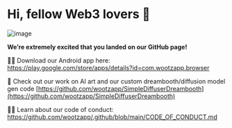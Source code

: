# Hi, fellow Web3 lovers 👋
![image](https://user-images.githubusercontent.com/76883/208950046-242355ca-4e9b-4e95-ae8a-cfe49119c27b.png)



**We’re extremely excited that you landed on our GitHub page!**

📱📲 Download our Android app here: https://play.google.com/store/apps/details?id=com.wootzapp.browser

🤖 Check out our work on AI art and our custom dreambooth/diffusion model gen code [https://github.com/wootzapp/SimpleDiffuserDreambooth](https://github.com/wootzapp/SimpleDiffuserDreambooth)

🧑‍💻 Learn about our code of conduct: https://github.com/wootzapp/.github/blob/main/CODE_OF_CONDUCT.md


